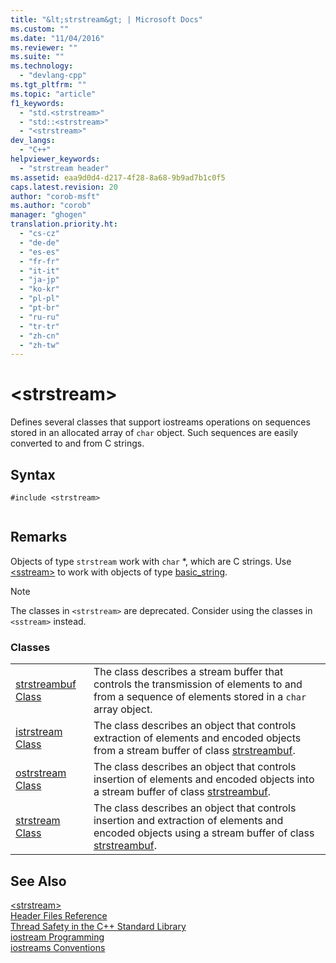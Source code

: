 ```yaml
---
title: "&lt;strstream&gt; | Microsoft Docs"
ms.custom: ""
ms.date: "11/04/2016"
ms.reviewer: ""
ms.suite: ""
ms.technology: 
  - "devlang-cpp"
ms.tgt_pltfrm: ""
ms.topic: "article"
f1_keywords: 
  - "std.<strstream>"
  - "std::<strstream>"
  - "<strstream>"
dev_langs: 
  - "C++"
helpviewer_keywords: 
  - "strstream header"
ms.assetid: eaa9d0d4-d217-4f28-8a68-9b9ad7b1c0f5
caps.latest.revision: 20
author: "corob-msft"
ms.author: "corob"
manager: "ghogen"
translation.priority.ht: 
  - "cs-cz"
  - "de-de"
  - "es-es"
  - "fr-fr"
  - "it-it"
  - "ja-jp"
  - "ko-kr"
  - "pl-pl"
  - "pt-br"
  - "ru-ru"
  - "tr-tr"
  - "zh-cn"
  - "zh-tw"
---
```

# &lt;strstream&gt;
Defines several classes that support iostreams operations on sequences stored in an allocated array of `char` object. Such sequences are easily converted to and from C strings.  
  
## Syntax  
  
```  
#include <strstream>  
  
```  
  
## Remarks  
 Objects of type `strstream` work with `char` *, which are C strings. Use [\<sstream>](../standard-library/sstream.md) to work with objects of type [basic_string](../standard-library/basic-string-class.md).  
  
> [!NOTE]
>  The classes in `<strstream>` are deprecated. Consider using the classes in `<sstream>` instead.  
  
### Classes  
  
|||  
|-|-|  
|[strstreambuf Class](../standard-library/strstreambuf-class.md)|The class describes a stream buffer that controls the transmission of elements to and from a sequence of elements stored in a `char` array object.|  
|[istrstream Class](../standard-library/istrstream-class.md)|The class describes an object that controls extraction of elements and encoded objects from a stream buffer of class [strstreambuf](../standard-library/strstreambuf-class.md).|  
|[ostrstream Class](../standard-library/ostrstream-class.md)|The class describes an object that controls insertion of elements and encoded objects into a stream buffer of class [strstreambuf](../standard-library/strstreambuf-class.md).|  
|[strstream Class](../standard-library/strstream-class.md)|The class describes an object that controls insertion and extraction of elements and encoded objects using a stream buffer of class [strstreambuf](../standard-library/strstreambuf-class.md).|  
  
## See Also  
 [\<strstream>](../standard-library/strstream.md)   
 [Header Files Reference](../standard-library/cpp-standard-library-header-files.md)   
 [Thread Safety in the C++ Standard Library](../standard-library/thread-safety-in-the-cpp-standard-library.md)   
 [iostream Programming](../standard-library/iostream-programming.md)   
 [iostreams Conventions](../standard-library/iostreams-conventions.md)



